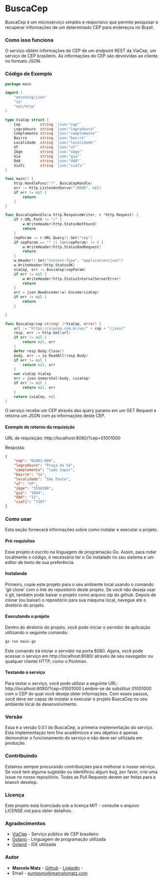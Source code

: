 # BuscaCep
BuscaCep é um microserviço simples e responsivo que permite pesquisar e recuperar informações de um determinado CEP para endereços no Brasil.

### Como isso funciona
O serviço obtém informações de CEP de um endpoint REST da ViaCep, um serviço de CEP brasileiro. As informações do CEP são devolvidas ao cliente no formato JSON.

### Código de Exemplo
```go
package main

import (
	"encoding/json"
	"io"
	"net/http"
)

type ViaCep struct {
	Cep         string `json:"cep"`
	Logradouro  string `json:"logradouro"`
	Complemento string `json:"complemento"`
	Bairro      string `json:"bairro"`
	Localidade  string `json:"localidade"`
	Uf          string `json:"uf"`
	Ibge        string `json:"ibge"`
	Gia         string `json:"gia"`
	Ddd         string `json:"ddd"`
	Siafi       string `json:"siafi"`
}

func main() {
	http.HandleFunc("/", BuscaCepHandle)
	err := http.ListenAndServe(":8080", nil)
	if err != nil {
		return
	}
}

func BuscaCepHandle(w http.ResponseWriter, r *http.Request) {
	if r.URL.Path != "/" {
		w.WriteHeader(http.StatusNotFound)
		return
	}
	cepParam := r.URL.Query().Get("cep")
	if cepParam == "" || len(cepParam) != 8 {
		w.WriteHeader(http.StatusBadRequest)
		return
	}
	w.Header().Set("Content-Type", "application/json")
	w.WriteHeader(http.StatusOK)
	viaCep, err := BuscaCep(cepParam)
	if err != nil {
		w.WriteHeader(http.StatusInternalServerError)
		return
	}
	err = json.NewEncoder(w).Encode(viaCep)
	if err != nil {
		return
	}

}

func BuscaCep(cep string) (*ViaCep, error) {
	url := "https://viacep.com.br/ws/" + cep + "/json/"
	resp, err := http.Get(url)
	if err != nil {
		return nil, err
	}
	defer resp.Body.Close()
	body, err := io.ReadAll(resp.Body)
	if err != nil {
		return nil, err
	}
	var viaCep ViaCep
	err = json.Unmarshal(body, &viaCep)
	if err != nil {
		return nil, err
	}
	return &viaCep, nil
}
```
O serviço recebe um CEP através das query params em um GET Request e retorna um JSON com as informações deste CEP.

#### Exemplo de retorno da requisição
URL de requisição: http://localhost:8080/?cep=01001000

Resposta:
```json
{
    "cep": "01001-000",
    "logradouro": "Praça da Sé",
    "complemento": "lado ímpar",
    "bairro": "Sé",
    "localidade": "São Paulo",
    "uf": "SP",
    "ibge": "3550308",
    "gia": "1004",
    "ddd": "11",
    "siafi": "7107"
}
```

### Como usar
Esta seção fornecerá informações sobre como instalar e executar o projeto.

#### Pré-requisitos
Esse projeto é escrito na linguagem de programação Go. Assim, para rodar localmente o código, é necessário ter o Go instalado no seu sistema e um editor de texto de sua preferência.

#### Instalando
Primeiro, copie este projeto para o seu ambiente local usando o comando 'git clone' com o link do repositório deste projeto. Se você não deseja usar o git, também pode baixar o projeto como arquivo zip do github.
Depois de clonar (ou baixar) o repositório para sua máquina local, navegue até o diretório do projeto.

#### Executando o projeto
Dentro do diretório do projeto, você pode iniciar o servidor de aplicação utilizando o seguinte comando:
```sh
go run main.go
```
Este comando irá iniciar o servidor na porta 8080. Agora, você pode acessar o serviço em http://localhost:8080/ através de seu navegador ou qualquer cliente HTTP, como o Postman.

#### Testando o serviço
Para testar o serviço, você pode utilizar a seguinte URL: http://localhost:8080/?cep=01001000
Lembre-se de substituir 01001000 com o CEP do qual você deseja obter informações.
Com esses passos, você deve ser capaz de instalar e executar o projeto BuscaCep no seu ambiente local de desenvolvimento.

### Versão
Essa é a versão 0.0.1 do BuscaCep, a primeira implementação do serviço. Esta implementação tem fins acadêmicos e seu objetivo é apenas demonstrar o funcionamento do serviço e não deve ser utilizada em produção.

### Contribuindo
Estamos sempre procurando contribuições para melhorar o nosso serviço. Se você tem alguma sugestão ou identificou algum bug, por favor, crie uma issue no nosso repositório.
Todas as Pull Requests devem ser feitas para a branch develop.

### Licença
Este projeto está licenciado sob a licença MIT - consulte o arquivo LICENSE.md para obter detalhes.

### Agradecimentos
* [ViaCep](https://viacep.com.br/) - Serviço público de CEP brasileiro
* [Golang](https://golang.org/) - Linguagem de programação utilizada
* [Goland](https://www.jetbrains.com/pt-br/go/) - IDE utilizada

### Autor
* **Marcelo Matz** - [Github](https://github.com/marcelomatz/) - [LinkedIn](https://www.linkedin.com/in/marcelo-matzembacher-750b51276/) - 
* Email - eumesmo@marcelomatz.com
